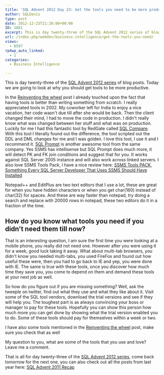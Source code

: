 ```yaml
---
title: 'SQL Advent 2012 Day 23: Get the tools you need to be more productive'
author: SQLDenis
type: post
date: 2012-12-23T21:28:00+00:00
ID: 1881
excerpt: This is day twenty-three of the SQL Advent 2012 series of blog posts. Today we are going to look at why you should get tools to be more productive.
url: /index.php/webdev/business-intelligence/get-the-tools-you-need/
views:
  - 8597
rp4wp_auto_linked:
  - 1
categories:
  - Business Intelligence

---
```

This is day twenty-three of the [SQL Advent 2012 series][1] of blog posts. Today we are going to look at why you should get tools to be more productive.

In the [Reinventing the wheel][2] post I already touched upon the fact that having tools is better than writing something from scratch. I really appreciated tools in 2002. My coworker left for India to enjoy a nice vacation, her code wasn't due till after she would be back. Then the client changed their mind, I had to move the code in production. I didn't really know what was changed between her stuff and what was on production. Luckily for me I had this fantastic tool by RedGate called [SQL Compare][3]. With this tool I literally found out the difference, the tool scripted out the DDL and DML changes for me and I was golden. I love this tool, I use it and I recommend it. [SQL Prompt][4] is another awesome tool from the same company. Yes SSMS has intellisense but SQL Prompt does much more, it will detect PK and FK join conditions and suggest that for you. It works against SQL Server 2005 instance and will also work across linked servers. I also love SSMS Tools Pack, I have a nice review here: [SSMS Tools PACK, Something Every SQL Server Developer That Uses SSMS Should Have Installed][5] 

Notepad++ and EditPlus are two text editors that I use a lot, these are great for when you have hidden characters or when you get char(160) instead of char(32) for spaces. And these are way faster than notepad, try doing a search and replace with 20000 rows in notepad, these two editors do it in a fraction of the time.

## How do you know what tools you need if you didn't need them till now?

That is an interesting question, I am sure the first time you were looking at a mobile phone, you really did not need one. However after you were using it for a week, good luck taking it away. What about multi-tab browsers, you didn't know you needed multi-tabs, you used FireFox and found out how useful these were, then you had to go back to IE and yep, you were done with IE. The same is true with these tools, once you discover how much time they save you, you come to depend on them and demand these tools at your next job as well.

So how do you figure out if you are missing something? Well, ask the tweeple on twitter, find out what they use and what they like about it. Visit some of the SQL tool vendors, download the trial versions and see if they will help you. The toughest part is as always convincing your boss or manager to pay for these tools. Hopefully you can show this person how much more you can get done by showing what the trial version enabled you to do. Some of these tools should pay for themselves within a week or two.

I have also some tools mentioned in the [Reinventing the wheel][2] post, make sure you check that as well

My question to you, what are some of the tools that you use and love? Leave me a comment.

That is all for day twenty-three of the [SQL Advent 2012 series][1], come back tomorrow for the next one, you can also check out all the posts from last year here: [SQL Advent 2011 Recap][6]

 [1]: /index.php/DataMgmt/DBProgramming/sql-advent-2012-here-is
 [2]: /index.php/DataMgmt/DBProgramming/MSSQLServer/sql-advent-2012-day-10
 [3]: http://www.red-gate.com/products/sql-development/sql-compare/
 [4]: http://www.red-gate.com/products/sql-development/sql-prompt/
 [5]: /index.php/DataMgmt/DBProgramming/ssms-tools-pack-something-every-sql-serv-2
 [6]: /index.php/DataMgmt/DataDesign/sql-advent-2011-recap